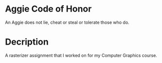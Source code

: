 # Aggie Code of Honor
An Aggie does not lie, cheat or steal or tolerate those who do.

# Decription
A rasterizer assignment that I worked on for my Computer Graphics course.
